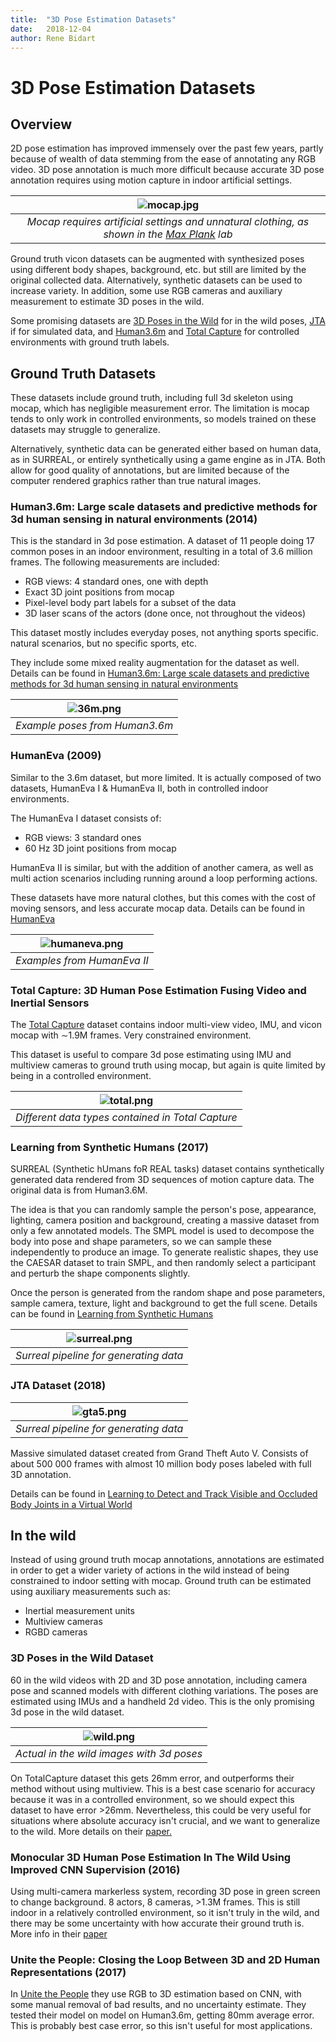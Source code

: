 ```yaml
---
title:  "3D Pose Estimation Datasets"
date:   2018-12-04
author: Rene Bidart
---
```


# 3D Pose Estimation Datasets
## Overview

2D pose estimation has improved immensely over the past few years, partly because of wealth of data stemming from the ease of annotating any RGB video. 3D pose annotation is much more difficult because accurate 3D pose annotation requires using motion capture in indoor artificial settings.

| ![mocap.jpg](/images/post_imgs/pose/mocap.jpg) |
|:--:| 
| *Mocap requires artificial settings and unnatural clothing, as shown in the [Max Plank](https://ps.is.tuebingen.mpg.de/pages/motion-capture) lab* |

Ground truth vicon datasets can be augmented with synthesized poses using different body shapes, background, etc. but still are limited by the original collected data. Alternatively, synthetic datasets can be used to increase variety. In addition, some use RGB cameras and auxiliary measurement to estimate 3D poses in the wild.

Some promising datasets are [3D Poses in the Wild](http://openaccess.thecvf.com/content_ECCV_2018/papers/Timo_von_Marcard_Recovering_Accurate_3D_ECCV_2018_paper.pdf) for in the wild poses, [JTA](https://arxiv.org/pdf/1803.08319.pdf) if for simulated data, and [Human3.6m](https://ieeexplore.ieee.org/stamp/stamp.jsp?tp=&arnumber=6682899) and [Total Capture](https://cvssp.org/projects/totalcapture/TotalCapture/TrumbleBMVC2017.pdf) for controlled environments with ground truth labels.

## Ground Truth Datasets
These datasets include ground truth, including full 3d skeleton using mocap, which has negligible measurement error. The limitation is mocap tends to only work in controlled environments, so models trained on these datasets may struggle to generalize.

Alternatively, synthetic data can be generated either based on human data, as in SURREAL, or entirely synthetically using a game engine as in JTA. Both allow for good quality of annotations, but are limited because of the computer rendered graphics rather than true natural images.


### Human3.6m: Large scale datasets and predictive methods for 3d human sensing in natural environments (2014)
This is the standard in 3d pose estimation. A dataset of 11 people doing 17 common poses in an indoor environment, resulting in a total of 3.6 million frames. The following measurements are included:

* RGB views: 4 standard ones, one with depth
* Exact 3D joint positions from mocap
* Pixel-level body part labels for a subset of the data
* 3D laser scans of the actors (done once, not throughout the videos)

This dataset mostly includes everyday poses, not anything sports specific. natural scenarios, but no specific sports, etc. 

They include some mixed reality augmentation for the dataset as well. Details can be found in [Human3.6m: Large scale datasets and predictive methods for 3d human sensing in natural environments](https://ieeexplore.ieee.org/stamp/stamp.jsp?tp=&arnumber=6682899)

| ![36m.png](/assets/post_imgs/pose/36m.png) |
|:--:| 
| *Example poses from Human3.6m* |

### HumanEva (2009)
Similar to the 3.6m dataset, but more limited. It is actually composed of two datasets, HumanEva I & HumanEva II, both in controlled indoor environments.

The HumanEva I dataset consists of:

* RGB views: 3 standard ones 
* 60 Hz 3D joint positions from mocap

HumanEva II is similar, but with the addition of another camera, as well as multi action scenarios including running around a loop performing actions.

These datasets have more natural clothes, but this comes with the cost of moving sensors, and less accurate mocap data. Details can be found in [HumanEva](http://humaneva.is.tue.mpg.de)

| ![humaneva.png](/images/post_imgs/pose/humaneva.png) |
|:--:| 
| *Examples from HumanEva II* |

### Total Capture: 3D Human Pose Estimation Fusing Video and Inertial Sensors

The [Total Capture](https://cvssp.org/projects/totalcapture/TotalCapture/TrumbleBMVC2017.pdf) dataset contains indoor multi-view video, IMU, and vicon mocap with ∼1.9M frames. Very constrained environment.

This dataset is useful to compare 3d pose estimating using IMU and multiview cameras to ground truth using mocap, but again is quite limited by being in a controlled environment.

| ![total.png](/images/post_imgs/pose/total.png) |
|:--:| 
| *Different data types contained in Total Capture* |


### Learning from Synthetic Humans (2017)
SURREAL (Synthetic hUmans foR REAL tasks) dataset contains synthetically generated data rendered from 3D sequences of motion capture data. The original data is from Human3.6M.

The idea is that you can randomly sample the person's pose, appearance, lighting, camera position and background, creating a massive dataset from only a few annotated models. The SMPL model is used to decompose the body into pose and shape parameters, so we can sample these independently to produce an image. To generate realistic shapes, they use the CAESAR dataset to train SMPL, and then randomly select a participant and perturb the shape components slightly. 

Once the person is generated from the random shape and pose parameters, sample camera, texture, light and background to get the full scene. Details can be found in [Learning from Synthetic Humans](https://arxiv.org/abs/1701.01370)

| ![surreal.png](/images/post_imgs/pose/surreal.png) |
|:--:| 
| *Surreal pipeline for generating data* |

### JTA Dataset (2018)

| ![gta5.png](/images/post_imgs/pose/gta5.png) |
|:--:| 
| *Surreal pipeline for generating data* |

Massive simulated dataset created from Grand Theft Auto V. Consists of about 500 000 frames with almost 10 million body poses labeled with full 3D annotation.

Details can be found in [Learning to Detect and Track Visible and Occluded Body Joints in a Virtual World](https://arxiv.org/pdf/1803.08319.pdf)


## In the wild
Instead of using ground truth mocap annotations, annotations are estimated in order to get a wider variety of actions in the wild instead of being constrained to indoor setting with mocap. Ground truth can be estimated using auxiliary measurements such as:

* Inertial measurement units
* Multiview cameras
* RGBD cameras


### 3D Poses in the Wild Dataset
60 in the wild videos with 2D and 3D pose annotation, including camera pose and scanned models with different clothing variations. The poses are estimated using IMUs and a handheld 2d video. This is the only promising 3d pose in the wild dataset. 

| ![wild.png](/images/post_imgs/pose/wild.png) |
|:--:| 
| *Actual in the wild images with 3d poses* |


On TotalCapture dataset this gets 26mm error, and outperforms their method without using multiview. This is a best case scenario for accuracy because it was in a controlled environment, so we should expect this dataset to have error >26mm. Nevertheless, this could be very useful for situations where absolute accuracy isn't crucial, and we want to generalize to the wild. More details on their [paper.](http://openaccess.thecvf.com/content_ECCV_2018/papers/Timo_von_Marcard_Recovering_Accurate_3D_ECCV_2018_paper.pdf)


### Monocular 3D Human Pose Estimation In The Wild Using Improved CNN Supervision (2016) 

Using multi-camera markerless system, recording 3D pose in green screen to change background.  8 actors, 8 cameras, >1.3M frames. This is still indoor in a relatively controlled environment, so it isn't truly in the wild, and there may be some uncertainty with how accurate their ground truth is. More info in their [paper](https://arxiv.org/pdf/1611.09813.pdf)


### Unite the People: Closing the Loop Between 3D and 2D Human Representations (2017)

In [Unite the People](https://arxiv.org/abs/1701.02468) they use RGB to 3D estimation based on CNN, with some manual removal of bad results, and no uncertainty estimate. They tested their model on model on Human3.6m, getting 80mm average error. This is probably best case error, so this isn't useful for most applications.

